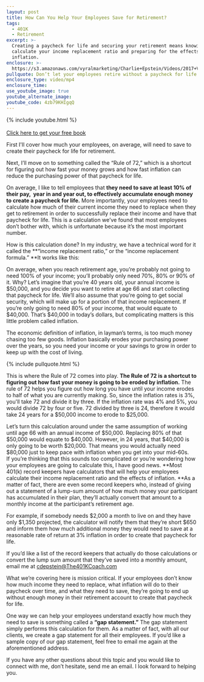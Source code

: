 ```yaml
---
layout: post
title: How Can You Help Your Employees Save for Retirement?
tags:
  - 401K
  - Retirement
excerpt: >-
  Creating a paycheck for life and securing your retirement means knowing how to
  calculate your income replacement ratio and preparing for the effects of
  inflation.
enclosure: >-
  https://s3.amazonaws.com/vyralmarketing/Charlie+Epstein/Videos/2017+Videos/How+Can+You+Help+Your+Employees+Save+for+Retirement%253F+-+The+401K+Coach.mp4
pullquote: Don’t let your employees retire without a paycheck for life.
enclosure_type: video/mp4
enclosure_time:
use_youtube_image: true
youtube_alternate_image:
youtube_code: 4zb79KHIgqQ
---
```


{% include youtube.html %}<br><br>[Click here to get your free book](https://www.epsteinfinancial.com/free-book-offer.html)

First I'll cover how much your employees, on average, will need to save to create their paycheck for life for retirement.

Next, I’ll move on to something called the “Rule of 72,” which is a shortcut for figuring out how fast your money grows and how fast inflation can reduce the purchasing power of that paycheck for life.

On average, I like to tell employees that **they need to save at least 10% of their pay, &nbsp;year in and year out, to effectively accumulate enough money to create a paycheck for life.** More importantly, your employees need to calculate how much of their current income they need to replace when they get to retirement in order to successfully replace their income and have that paycheck for life. This is a calculation we’ve found that most employees don’t bother with, which is unfortunate because it’s the most important number.&nbsp;

How is this calculation done? In my industry, we have a technical word for it called the **“income replacement ratio,” or the “income replacement formula.”&nbsp;**It works like this:

On average, when you reach retirement age, you’re probably not going to need 100% of your income; you’ll probably only need 70%, 80% or 90% of it. Why? Let’s imagine that you’re 40 years old, your annual income is $50,000, and you decide you want to retire at age 66 and start collecting that paycheck for life. We’ll also assume that you’re going to get social security, which will make up for a portion of that income replacement. If you’re only going to need 80% of your income, that would equate to $40,000. That’s $40,000 in today’s dollars, but complicating matters is this little problem called inflation.&nbsp;

The economic definition of inflation, in layman’s terms, is too much money chasing too few goods. Inflation basically erodes your purchasing power over the years, so you need your income or your savings to grow in order to keep up with the cost of living.

{% include pullquote.html %}

This is where the Rule of 72 comes into play. **The Rule of 72 is a shortcut to figuring out how fast your money is going to be eroded by inflation.** The rule of 72 helps you figure out how long you have until your income erodes to half of what you are currently making. So, since the inflation rates is 3%, you'll take 72 and divide it by three. If the inflation rate was 4% and 5%, you would divide 72 by four or five. 72 divided by three is 24, therefore it would take 24 years for a $50,000 income to erode to $25,000.&nbsp;

Let’s turn this calculation around under the same assumption of working until age 66 with an annual income of $50,000. Replacing 80% of that $50,000 would equate to $40,000. However, in 24 years, that $40,000 is only going to be worth $20,000. That means you would actually need $80,000 just to keep pace with inflation when you get into your mid-60s.&nbsp;<br>If you’re thinking that this sounds too complicated or you’re wondering how your employees are going to calculate this, I have good news. **Most 401(k) record keepers have calculators that will help your employees calculate their income replacement ratio and the effects of inflation.&nbsp;**As a matter of fact, there are even some record keepers who, instead of giving out a statement of a lump-sum amount of how much money your participant has accumulated in their plan, they’ll actually convert that amount to a monthly income at the participant’s retirement age.&nbsp;

For example, if somebody needs $2,000 a month to live on and they have only $1,350 projected, the calculator will notify them that they’re short $650 and inform them how much additional money they would need to save at a reasonable rate of return at 3% inflation in order to create that paycheck for life.&nbsp;

If you’d like a list of the record keepers that actually do those calculations or convert the lump sum amount that they’ve saved into a monthly amount, email me at [cdepstein@The401KCoach.com](javascript:void(location.href='mailto:'+String.fromCharCode(99,100,101,112,115,116,101,105,110,64,84,104,101,52,48,49,75,67,111,97,99,104,46,99,111,109)))

What we’re covering here is mission critical. If your employees don’t know how much income they need to replace, what inflation will do to their paycheck over time, and what they need to save, they’re going to end up without enough money in their retirement account to create that paycheck for life.&nbsp;

One way we can help your employees understand exactly how much they need to save is something called a **“gap statement.”** The gap statement simply performs this calculation for them. As a matter of fact, with all our clients, we create a gap statement for all their employees. If you’d like a sample copy of our gap statement, feel free to email me again at the aforementioned address.&nbsp;

If you have any other questions about this topic and you would like to connect with me, don’t hesitate, send me an email. I look forward to helping you.&nbsp;